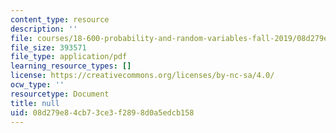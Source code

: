 ```yaml
---
content_type: resource
description: ''
file: courses/18-600-probability-and-random-variables-fall-2019/08d279e84cb73ce3f2898d0a5edcb158_MIT18_600F19_lec13.pdf
file_size: 393571
file_type: application/pdf
learning_resource_types: []
license: https://creativecommons.org/licenses/by-nc-sa/4.0/
ocw_type: ''
resourcetype: Document
title: null
uid: 08d279e8-4cb7-3ce3-f289-8d0a5edcb158
---
```


